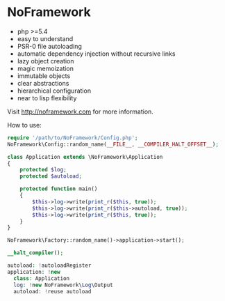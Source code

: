 NoFramework
===========

- php >=5.4
- easy to understand
- PSR-0 file autoloading
- automatic dependency injection without recursive links
- lazy object creation
- magic memoization
- immutable objects
- clear abstractions
- hierarchical configuration
- near to lisp flexibility

Visit http://noframework.com for more information.

How to use:

```php
require '/path/to/NoFramework/Config.php';
NoFramework\Config::random_name(__FILE__, __COMPILER_HALT_OFFSET__);

class Application extends \NoFramework\Application
{
    protected $log;
    protected $autoload;

    protected function main()
    {
        $this->log->write(print_r($this, true));
        $this->log->write(print_r($this->autoload, true));
        $this->log->write(print_r($this, true));
    }
}

NoFramework\Factory::random_name()->application->start();

__halt_compiler();

autoload: !autoloadRegister
application: !new
  class: Application
  log: !new NoFramework\Log\Output
  autoload: !reuse autoload
```

